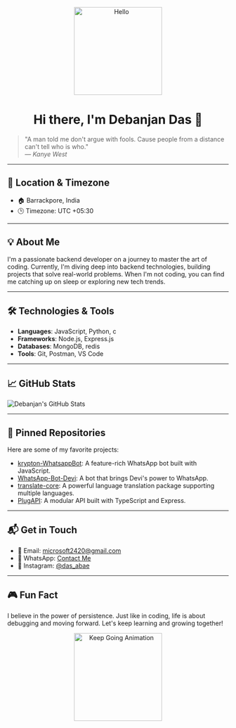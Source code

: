 <p align="center">
  <img src="https://media.giphy.com/media/26tn33aiTi1jkl6H6/giphy.gif" width="200" alt="Hello" />
</p>

<h1 align="center">Hi there, I'm Debanjan Das 👋</h1>

> "A man told me don't argue with fools. Cause people from a distance can't tell who is who."  
> — *Kanye West*

---

## 📍 Location & Timezone

- 🏠 Barrackpore, India  
- 🕒 Timezone: UTC +05:30

---

## 💡 About Me

I'm a passionate backend developer on a journey to master the art of coding. Currently, I'm diving deep into backend technologies, building projects that solve real-world problems. When I'm not coding, you can find me catching up on sleep or exploring new tech trends.

---

## 🛠️ Technologies & Tools

- **Languages**: JavaScript, Python, c  
- **Frameworks**: Node.js, Express.js 
- **Databases**: MongoDB, redis
- **Tools**: Git, Postman, VS Code 

---

## 📈 GitHub Stats

![Debanjan's GitHub Stats](https://github-readme-stats.vercel.app/api?username=Debanjan2007&show_icons=true&hide_title=true&count_private=true&hide=prs&theme=radical)

---

## 📌 Pinned Repositories

Here are some of my favorite projects:

- [krypton-WhatsappBot](https://github.com/Debanjan2007/krypton-WhatsappBot): A feature-rich WhatsApp bot built with JavaScript.
- [WhatsApp-Bot-Devi](https://github.com/Debanjan2007/WhatsApp-Bot-Devi): A bot that brings Devi's power to WhatsApp.
- [translate-core](https://github.com/Debanjan2007/translate-core): A powerful language translation package supporting multiple languages.
- [PlugAPI](https://github.com/Debanjan2007/PlugAPI): A modular API built with TypeScript and Express.

---

## 📬 Get in Touch

- 📧 Email: microsoft2420@gmail.com
- 📱 WhatsApp: [Contact Me](https://wa.me/918420239317)  
- 📸 Instagram: [@das_abae](https://www.instagram.com/das_abae)

---

## 🎮 Fun Fact

I believe in the power of persistence. Just like in coding, life is about debugging and moving forward. Let's keep learning and growing together!

<p align="center">
  <img src="https://media.giphy.com/media/3o6ZtaO9BZHcOjmErm/giphy.gif" width="200" alt="Keep Going Animation" />
</p>
